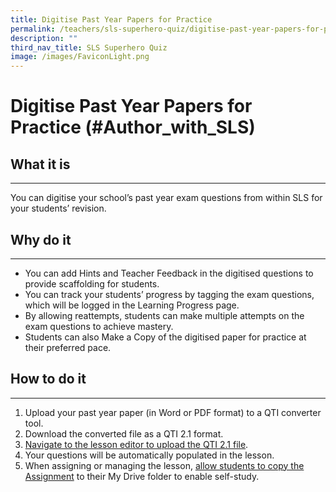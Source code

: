 ```yaml
---
title: Digitise Past Year Papers for Practice
permalink: /teachers/sls-superhero-quiz/digitise-past-year-papers-for-practice/
description: ""
third_nav_title: SLS Superhero Quiz
image: /images/FaviconLight.png
---
```

<h1 class="page-title">Digitise Past Year Papers for Practice (#Author_with_SLS)</h1>
  <h2>What it is</h2>
  <hr>
  <p>You can digitise your school’s past year exam questions from within SLS for your students’ revision.</p>
  
  <h2>Why do it</h2>
  <hr>
  <ul>
    <li>You can add Hints and Teacher Feedback in the digitised questions to provide scaffolding for students.</li>
    <li>You can track your students’ progress by tagging the exam questions, which will be logged in the Learning Progress page.</li>
    <li>By allowing reattempts, students can make multiple attempts on the exam questions to achieve mastery.</li>
    <li>Students can also Make a Copy of the digitised paper for practice at their preferred pace.</li>
  </ul>
  
  <h2>How to do it</h2>
  <hr>
  <ol>
    <li>Upload your past year paper (in Word or PDF format) to a QTI converter tool.</li>
    <li>Download the converted file as a QTI 2.1 format.</li>
    <li><a target="_blank" href="/teacher-user-guide/author/upload-question-and-test-interoperability-qti-files/">Navigate to the lesson editor to upload the QTI 2.1 file</a>.</li>
    <li>Your questions will be automatically populated in the lesson.</li>
    <li>When assigning or managing the lesson, <a target="_blank" href="/teacher-user-guide/assign/allow-students-to-copy-assignments/">allow students to copy the Assignment</a> to their My Drive folder to enable self-study.</li>
  </ol>